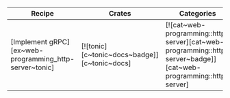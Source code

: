 | Recipe | Crates | Categories |
|--------|--------|------------|
| [Implement gRPC][ex~web-programming_http-server~tonic] | [![tonic][c~tonic~docs~badge]][c~tonic~docs] | [![cat~web-programming::http-server][cat~web-programming::http-server~badge]][cat~web-programming::http-server] |
